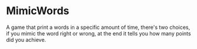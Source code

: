 # MimicWords
A game that print a words in a specific amount of time, there's two choices, if you mimic the word right or wrong, at the end it tells you how many points did you achieve.
